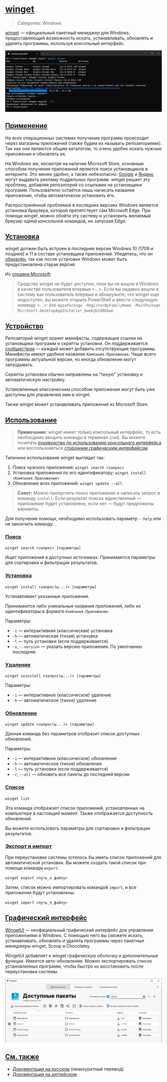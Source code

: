 # [winget](#winget)
> Categories: Windows

[winget](https://github.com/microsoft/winget-cli) — официальный пакетный
менеджер для Windows, предоставляющий возможность искать, устанавливать,
обновлять и удалять программы, используя консольный интерфейс.

![Установка программы при помощи консольного интерфейса winget](/media/winget.jpg)

## [Применение](#utilization)

На всех операционных системах получение программ происходит через магазины
приложений (также будем их называть репозиториями). Так как они являются общим
каталогом, то очень удобно искать нужные приложения и обновлять их.

На Windows же, несмотря на наличие Microsoft Store, основным способом получения
приложений является поиск установщиков в интернете. Это менее удобно, а также
небезопасно:
[Google](https://www.bleepingcomputer.com/news/security/google-ad-for-gimporg-served-info-stealing-malware-via-lookalike-site)
и [Яндекс](https://t.me/KoolTechTricks/131) могут выдавать рекламу поддельных
программ. winget решает эту проблему, добавляя репозиторий со ссылками на
установщики программ. Пользователю остаётся лишь написать название приложения,
чтобы автоматически установить его.

Распространённой проблемой в последних версиях Windows является установка
браузера, которой препятствует сам Microsoft Edge. При помощи winget, можно
обойти эту систему и установить желаемый браузер одной консольной командой, не запуская Edge.

## [Установка](#installation)

winget должен быть встроен в последние версии Windows 10 (1709 и позднее) и 11 в
составе установщика приложений. Убедитесь, что он
[обновлён](https://www.microsoft.com/p/app-installer/9nblggh4nns1),
так как после установки Windows может быть предустановлена старая версия.

Из [справки Microsoft](https://learn.microsoft.com/ru-ru/windows/package-manager/winget/#install-winget):

> Средство winget не будет доступно, пока вы не вошли в Windows в качестве
пользователя впервые <...>. Если вы недавно вошли в систему как пользователь
впервые и обнаружите, что winget еще недоступен, вы можете открыть PowerShell и
ввести следующую команду <...>:
`Add-AppxPackage -RegisterByFamilyName -MainPackage Microsoft.DesktopAppInstaller_8wekyb3d8bbwe`

## [Устройство](#how-it-works)

Репозиторий winget хранит манифесты, содержащие ссылки на установщики программ и
скрипты установки. Он поддерживается
[сообществом](https://github.com/microsoft/winget-pkgs) — каждый может добавить
отсутствующие программы. Манифесты имеют удобное название `Компания.Приложение`.
Чаще всего программы актуальной версии, но иногда обновления могут запаздывать.

Скрипты установки обычно направлены на "тихую" установку и автоматическую
настройку.

Установленные классическим способом приложения могут быть уже доступны для
управления ими в winget.

Также winget может устанавливать приложения из Microsoft Store.

## [Использование](#usage)

> **Примечание:**
winget имеет только консольный интерфейс, то есть необходимо вводить команды в
терминал (`cmd`). Вы можете почитать
[руководство по использованию консольного интерфейса](/wiki/cli) или
воспользоваться [сторонним графическим интерфейсом](#gui).

Типичное использование winget выглядит так:

1. Поиск нужного приложения: `winget search <запрос>`
2. Установка приложения по его идентификатору:
`winget install <Компания.Приложение>`
3. Обновление всех приложений: `winget update --all`

> **Совет:** Можно пропустить поиск приложения и написать запрос в команду
`install`. Если результат поиска единственный — приложение будет установлено,
если нет — будут предложены варианты.

Для получения помощи, необходимо использовать параметр `--help` или не закончить
команду.

### [Поиск](#search)

`winget search <запрос> [параметры]`

Ищет приложения в доступных источниках. Принимаются параметры для сортировки
и фильтрации результатов.

### [Установка](#install)

`winget install <запрос(ы...)> [параметры]`

Устанавливает указанные приложения.

Принимаются либо уникальные названия приложений, либо их идентификаторы в
формате `Компания.Приложение`.

Параметры:

- `-i` — интерактивная (классическая) установка
- `-h` — автоматическая (тихая) установка
- `-l` — путь установки (если поддерживается)
- `-v`, `--version` — указать версию приложения. По умолчанию последняя.

### [Удаление](#uninstall)

`winget uninstall <запрос(ы...)> [параметры]`

Параметры:

- `-i` — интерактивное (классическое) удаление
- `-h` — автоматическое (тихое) удаление

### [Обновление](#update)

`winget update <запрос(ы...)> [параметры]`

Данная команда без параметров отобразит список доступных обновлений.

Параметры:

- `-i` — интерактивное (классическое) обновление
- `-h` — автоматическое (тихое) обновление
- `-l` — путь установки (если поддерживается)
- `-r`, `--all` — обновить все пакеты до последней версии

### [Список](#list)

`winget list`

Эта команда отображает список приложений, установленных на компьютере в
настоящий момент. Также отображается доступность обновлений.

Вы можете использовать параметры для сортировки и фильтрации результатов.

### [Экспорт и импорт](#export-and-import)

При переустановке системы хотелось бы иметь список приложений для
автоматической установки. Вы можете создать такой список при помощи команды
`export`:

`winget export <путь_к_файлу>`

Затем, список можно импортировать командой `import`, и все приложения будут
установлены:

`winget import <путь_к_файлу>`

## [Графический интерфейс](#gui)

[WingetUI](https://www.marticliment.com/wingetui) — неофициальный графический
интерфейс для управления приложениями в Windows. С помощью него вы сможете
искать, устанавливать, обновлять и удалять программы через пакетные менеджеры
winget, Scoop и Chocolatey.

WingetUI добавляет к winget графическую оболочку и дополнительные функции.
Имеется авто-обновление. Можно экспортировать список установленных программ,
чтобы быстро их восстановить после переустановки системы.

![Демонстрация программы WingetUI](/media/winget_ui.jpg)

## [См. также](#see-also)

- [Документация на русском](https://learn.microsoft.com/ru-ru/windows/package-manager/winget)
(неаккуратный перевод)
- [Документация на английском](https://learn.microsoft.com/en-us/windows/package-manager/winget)
